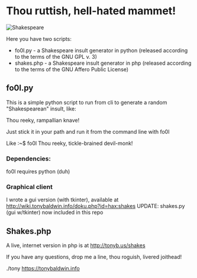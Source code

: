 # Thou ruttish, hell-hated mammet!

![Shakespeare](http://tonyb.myownsite.me/images/shakespeare.gif)

Here you have two scripts:

* fo0l.py - a Shakespeare insult generator in python (released according to the terms of the GNU GPL v. 3)
* shakes.php - a Shakespeare insult generator in php (released according to the terms of the GNU Affero Public License)


## fo0l.py

This is a simple python script to run from cli to generate a 
random "Shakespearean" insult, like:

Thou reeky, rampallian knave!

Just stick it in your path and run it from the command line with
fo0l

Like
:~$ fo0l
Thou reeky, tickle-brained devil-monk!

### Dependencies:
fo0l requires python (duh)

### Graphical client
I wrote a gui version (with tkinter), available at 
http://wiki.tonybaldwin.info/doku.php?id=hax:shakes
UPDATE: shakes.py (gui w/tkinter) now included in this repo

## Shakes.php

A live, internet version in php is at
http://tonyb.us/shakes

If you have any questions, drop me a line,
thou roguish, livered joithead!

./tony
https://tonybaldwin.info
